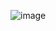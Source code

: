 ![image](https://github.com/Stow-git1917/Stow-git1917/assets/64157787/dd3dd4eb-6ace-48ae-9aad-63ff8a0ea4ab)
